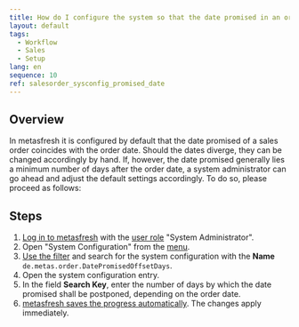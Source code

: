 ```yaml
---
title: How do I configure the system so that the date promised in an order is automatically set to a certain number of days after the order date?
layout: default
tags:
  - Workflow
  - Sales
  - Setup
lang: en
sequence: 10
ref: salesorder_sysconfig_promised_date
---
```


## Overview
In metasfresh it is configured by default that the date promised of a sales order coincides with the order date. Should the dates diverge, they can be changed accordingly by hand. If, however, the date promised generally lies a minimum number of days after the order date, a system administrator can go ahead and adjust the default settings accordingly. To do so, please proceed as follows:

## Steps
1. [Log in to metasfresh](Login) with the [user role](NewUserRole) "System Administrator".
1. Open "System Configuration" from the [menu](Menu).
1. [Use the filter](Filtering_function) and search for the system configuration with the **Name** `de.metas.order.DatePromisedOffsetDays`.
1. Open the system configuration entry.
1. In the field **Search Key**, enter the number of days by which the date promised shall be postponed, depending on the order date.
1. [metasfresh saves the progress automatically](Saveindicator). The changes apply immediately.

